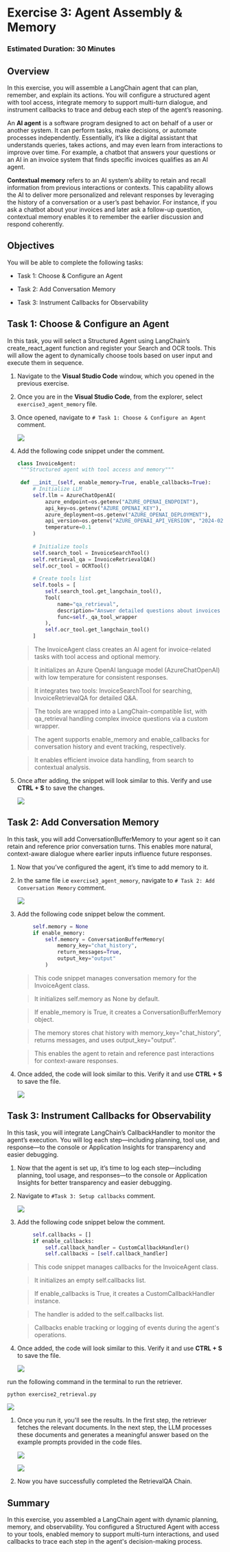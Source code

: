# Exercise 3: Agent Assembly & Memory

### Estimated Duration: 30 Minutes

## Overview

In this exercise, you will assemble a LangChain agent that can plan, remember, and explain its actions. You will configure a structured agent with tool access, integrate memory to support multi-turn dialogue, and instrument callbacks to trace and debug each step of the agent’s reasoning.

An **AI agent** is a software program designed to act on behalf of a user or another system. It can perform tasks, make decisions, or automate processes independently. Essentially, it’s like a digital assistant that understands queries, takes actions, and may even learn from interactions to improve over time. For example, a chatbot that answers your questions or an AI in an invoice system that finds specific invoices qualifies as an AI agent.

**Contextual memory** refers to an AI system’s ability to retain and recall information from previous interactions or contexts. This capability allows the AI to deliver more personalized and relevant responses by leveraging the history of a conversation or a user’s past behavior. For instance, if you ask a chatbot about your invoices and later ask a follow-up question, contextual memory enables it to remember the earlier discussion and respond coherently.

## Objectives

You will be able to complete the following tasks:

- Task 1: Choose & Configure an Agent

- Task 2: Add Conversation Memory

- Task 3: Instrument Callbacks for Observability

## Task 1: Choose & Configure an Agent

In this task, you will select a Structured Agent using LangChain’s create_react_agent function and register your Search and OCR tools. This will allow the agent to dynamically choose tools based on user input and execute them in sequence.

1. Navigate to the **Visual Studio Code** window, which you opened in the previous exercise.

1. Once you are in the **Visual Studio Code**, from the explorer, select `exercise3_agent_memory` file.

1. Once opened, navigate to `# Task 1: Choose & Configure an Agent` comment.

   ![](./media/ex2img3.png)

1. Add the following code snippet under the comment.

   ```python
   class InvoiceAgent:
    """Structured agent with tool access and memory"""
    
    def __init__(self, enable_memory=True, enable_callbacks=True):
        # Initialize LLM
        self.llm = AzureChatOpenAI(
            azure_endpoint=os.getenv("AZURE_OPENAI_ENDPOINT"),
            api_key=os.getenv("AZURE_OPENAI_KEY"),
            azure_deployment=os.getenv("AZURE_OPENAI_DEPLOYMENT"),
            api_version=os.getenv("AZURE_OPENAI_API_VERSION", "2024-02-01"),
            temperature=0.1
        )
        
        # Initialize tools
        self.search_tool = InvoiceSearchTool()
        self.retrieval_qa = InvoiceRetrievalQA()
        self.ocr_tool = OCRTool()
        
        # Create tools list
        self.tools = [
            self.search_tool.get_langchain_tool(),
            Tool(
                name="qa_retrieval",
                description="Answer detailed questions about invoices using retrieval and AI analysis. Use this for complex questions that need contextual understanding and reasoning.",
                func=self._qa_tool_wrapper
            ),
            self.ocr_tool.get_langchain_tool()
        ]
   ```
   > The InvoiceAgent class creates an AI agent for invoice-related tasks with tool access and optional memory.

   >It initializes an Azure OpenAI language model (AzureChatOpenAI) with low temperature for consistent responses.

   >It integrates two tools: InvoiceSearchTool for searching, InvoiceRetrievalQA for detailed Q&A.

   >The tools are wrapped into a LangChain-compatible list, with qa_retrieval handling complex invoice questions via a custom wrapper.

   >The agent supports enable_memory and enable_callbacks for conversation history and event tracking, respectively.

   >It enables efficient invoice data handling, from search to contextual analysis.

1. Once after adding, the snippet will look similar to this. Verify and use **CTRL + S** to save the changes.

   ![](./media/ex2img7.png)

## Task 2: Add Conversation Memory

In this task, you will add ConversationBufferMemory to your agent so it can retain and reference prior conversation turns. This enables more natural, context-aware dialogue where earlier inputs influence future responses.

1. Now that you’ve configured the agent, it’s time to add memory to it.

1. In the same file i.e `exercise3_agent_memory`, navigate to `# Task 2: Add Conversation Memory` comment.

   ![](./media/ex2img9.png)

1. Add the following code snippet below the comment.

   ```python
        self.memory = None
        if enable_memory:
            self.memory = ConversationBufferMemory(
                memory_key="chat_history",
                return_messages=True,
                output_key="output"
            )
   ```

   >This code snippet manages conversation memory for the InvoiceAgent class.

   >It initializes self.memory as None by default.

   >If enable_memory is True, it creates a ConversationBufferMemory object.

   >The memory stores chat history with memory_key="chat_history", returns messages, and uses output_key="output".

   >This enables the agent to retain and reference past interactions for context-aware responses.

1. Once added, the code will look similar to this. Verify it and use **CTRL + S** to save the file.

   ![](./media/ex2img10.png)

## Task 3: Instrument Callbacks for Observability

In this task, you will integrate LangChain’s CallbackHandler to monitor the agent’s execution. You will log each step—including planning, tool use, and response—to the console or Application Insights for transparency and easier debugging.

1. Now that the agent is set up, it’s time to log each step—including planning, tool usage, and responses—to the console or Application Insights for better transparency and easier debugging.


1. Navigate to `#Task 3: Setup callbacks` comment.

   ![](./media/ex2img11.png)

1. Add the following code snippet below the comment.

   ```python
        self.callbacks = []
        if enable_callbacks:
            self.callback_handler = CustomCallbackHandler()
            self.callbacks = [self.callback_handler]
   ```

   >This code snippet manages callbacks for the InvoiceAgent class.

   >It initializes an empty self.callbacks list.

   >If enable_callbacks is True, it creates a CustomCallbackHandler instance.

   >The handler is added to the self.callbacks list.

   >Callbacks enable tracking or logging of events during the agent's operations.

1. Once added, the code will look similar to this. Verify it and use **CTRL + S** to save the file.

   ![](./media/ex2img12.png)

run the following command in the terminal to run the retriever.

   ```
   python exercise2_retrieval.py
   ```

   ![](./media/ex2img30.png)

1. Once you run it, you'll see the results. In the first step, the retriever fetches the relevant documents. In the next step, the LLM processes these documents and generates a meaningful answer based on the example prompts provided in the code files.

   ![](./media/ex2img31.png)

   ![](./media/ex2img32.png)

1. Now you have successfully completed the RetrievalQA Chain.

## Summary

In this exercise, you assembled a LangChain agent with dynamic planning, memory, and observability. You configured a Structured Agent with access to your tools, enabled memory to support multi-turn interactions, and used callbacks to trace each step in the agent's decision-making process.